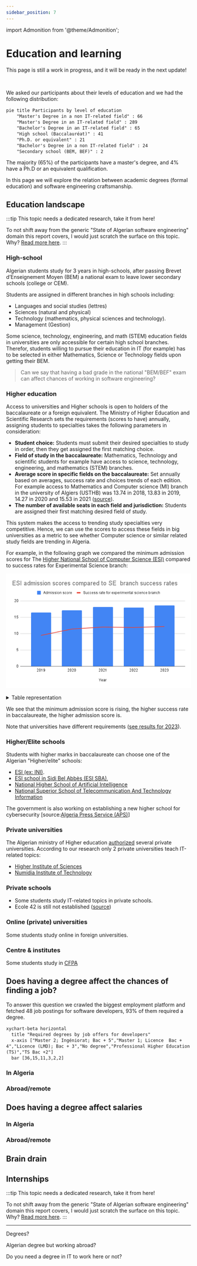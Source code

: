 ```yaml
---
sidebar_position: 7
---
```

import Admonition from '@theme/Admonition';

# Education and learning

<Admonition type="warning" icon="🚧" title="It's a WIP">

This page is still a work in progress, and it will be ready in the next update!

</Admonition>

<br/>

We asked our participants about their levels of education and we had the following distribution:
<!-- 
:::danger TODOs
-  Allocation from BAC to university
-  what if:
   -  one doesn'T have a degree
   -  doesn'T have a degree in CS/IT
-  degrees from elite schools: ESI, IA...
-  Salaries by education level
-  Outliers study:
   -  Insights from people with BEM
   -  Insights from PhDs
-  Is having a master degree worth it
-  Online education and its value
-  brain drain: study in algeria and work abroad, or go study abroad
::: -->

```mermaid
pie title Participants by level of education
    "Master's Degree in a non IT-related field" : 66
    "Master's Degree in an IT-related field" : 289
    "Bachelor's Degree in an IT-related field" : 65
    "High school (Baccalauréat)" : 41
    "Ph.D. or equivalent" : 21
    "Bachelor's Degree in a non IT-related field" : 24
    "Secondary school (BEM, BEF)" : 2
```

The majority (65%) of the participants have a master's degree, and 4% have a Ph.D or an equivalent qualification.

In this page we will explore the relation between academic degrees (formal education) and software engineering craftsmanship.

## Education landscape

:::tip This topic needs a dedicated research, take it from here!

To not shift away from the generic "State of Algerian software engineering" domain this report covers, I would just scratch the surface on this topic. Why? [Read more here](/docs/closing#education).
:::

### High-school

Algerian students study for 3 years in high-schools, after passing Brevet d’Enseignement Moyen (BEM) a national exam to leave lower secondary schools (college or CEM).

Students are assigned in different branches in high schools including:

- Languages and social studies (lettres)
- Sciences (natural and physical)
- Technology (mathematics, physical sciences and technology).
- Management (Gestion)

Some science, technology, engineering, and math (STEM) education fields in universities are only accessible for certain high school branches. Therefor, students willing to pursue their education in IT (for example) has to be selected in either Mathematics, Science or Technology fields upon getting their BEM.

> Can we say that having a bad grade in the national "BEM/BEF" exam can affect chances of working in software engineering?

### Higher education

Access to universities and Higher schools is open to holders of the baccalaureate or a foreign equivalent. The Ministry of Higher Education and Scientific Research sets the requirements (scores to have) annually, assigning students to specialties takes the following parameters in consideration:

- **Student choice:** Students must submit their desired specialties to study in order, then they get assigned the first matching choice.
- **Field of study in the baccalaureate:** Mathematics, Technology and scientific students for example have access to science, technology, engineering, and mathematics (STEM) branches.
- **Average score in specific fields on the baccalaureate:** Set annually based on averages, success rate and choices trends of each edition. For example access to Mathematics and Computer science (MI) branch in the university of Algiers (USTHB) was 13.74 in 2018, 13.83 in 2019, 14.27 in 2020 and 15.53 in 2021 ([source](https://finfo.usthb.dz/wp-content/uploads/2022/09/MoyennesMinimales-MI-USTHB.pdf)).
- **The number of available seats in each field and jurisdiction:** Students are assigned their first matching desired field of study.

This system makes the access to trending study specialties very competitive. Hence, we can use the scores to access these fields in big universities as a metric to see whether Computer science or similar related study fields are trending in Algeria.

For example, in the following graph we compared the minimum admission scores for The [Higher National School of Computer Science (ESI)](https://esi.dz/) compared to success rates for Experimental Science branch:

![Admission scores to ESI](/img/stats/bac-and-esi-scores.png)

<details>

<summary>Table representation</summary>

| Year | ESI Admission score | Experimental science success rate | Overall success rate |
| ---- | ------------------- | --------------------------------- | -------------------- |
| 2019 | 16.48               | 47.31%                            | 54,56%               |
| 2020 | 17.07               | 56,97%                            | 55.30%               |
| 2021 | 18.13               | 60%                               | 61,17%               |
| 2022 | 17.95               | 59,32%                            | 58.75%               |
| 2023 | 18.63               | 60,85%                            | 50,63%               |

</details>

We see that the minimum admission score is rising, the higher success rate in baccalaureate, the higher admission score is.

Note that universities have different requirements ([see results for 2023](https://www.esi.dz/wp-content/uploads/2023/08/Moyennes-minimales-BAC2023.pdf)).

### Higher/Elite schools

Students with higher marks in baccalaureate can choose one of the Algerian "Higher/elite" schools:

- [ESI (ex: INI)](https://esi.dz/).
- [ESI school in Sidi Bel Abbès (ESI SBA)](https://www.esi-sba.dz/),
- [National Higher School of Artificial Intelligence](https://www.ensia.edu.dz/)
- [National Superior School of Telecommunication And Technology Information](http://www.ensttic.dz/)

The government is also working on establishing a new higher school for cybersecurity [source:[Algeria Press Service (APS)](https://www.aps.dz/societe/166994-vers-l-elaboration-d-une-strategie-nationale-pour-faire-face-aux-menaces-cybernetiques)]

### Private universities

The Algerian ministry of Higher education [authorized](https://services.mesrs.dz/bac2023/guide/fr/priv%C3%A9.html) several private universities. According to our research only 2 private universities teach IT-related topics:

- [Higher Institute of Sciences](https://his.edu.dz/)
- [Numidia Institute of Technology](https://nit-edu.net/)

### Private schools

- Some students study IT-related topics in private schools.
- Ecole 42 is still not established ([source](https://www.agenceecofin.com/formation/2908-100661-en-visite-en-algerie-le-president-macron-relance-le-projet-de-creation-de-l-ecole-42-annonce-depuis-5-ans))

### Online (private) universities

Some students study online in foreign universities. 


### Centre & institutes

Some students study in [CFPA](https://www.mfep.gov.dz/fr/ministere/types-des-etablissements/details-cfpa/)

## Does having a degree affect the chances of finding a job?

To answer this question we crawled the biggest employment platform and fetched 48 job postings for software developers, 93% of them required a degree.

```mermaid
xychart-beta horizontal
  title "Required degrees by job offers for developers"
  x-axis ["Master 2; Ingéniorat; Bac + 5","Master 1; Licence  Bac + 4","Licence (LMD); Bac + 3","No degree","Professional Higher Education (TS)","TS Bac +2"]
  bar [36,15,11,3,2,2]

```


### In Algeria
### Abroad/remote
## Does having a degree affect salaries
### In Algeria
### Abroad/remote

<!-- Algerians with degree in IT make %X more/less than  -->

## Brain drain

## Internships

:::tip This topic needs a dedicated research, take it from here!

To not shift away from the generic "State of Algerian software engineering" domain this report covers, I would just scratch the surface on this topic. Why? [Read more here](/docs/closing#nternships).
:::

---
Degrees?

Algerian degree but working abroad?

Do you need a degree in IT to work here or not?

